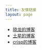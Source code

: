 ```yaml
---
title: 友情链接
layout: page
---
```



- [晓龙的博客](http://xiaolongjason.github.io/)
- [土星的博客](http://gosaturn.github.io/)
- [crisp的博客](http://crispgm.com/)
